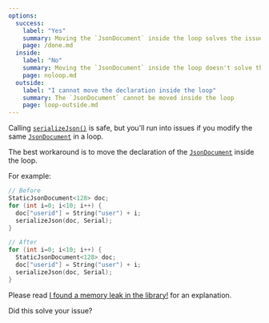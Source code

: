 ```yaml
---
options:
  success:
    label: "Yes"
    summary: Moving the `JsonDocument` inside the loop solves the issue
    page: /done.md
  inside:
    label: "No"
    summary: Moving the `JsonDocument` inside the loop doesn't solve the issue
    page: noloop.md
  outside:
    label: "I cannot move the declaration inside the loop"
    summary: The `JsonDocument` cannot be moved inside the loop
    page: loop-outside.md
---
```


Calling [`serializeJson()`](/v6/api/json/serializejson/) is safe, but you'll run into issues if you modify the same [`JsonDocument`](/v6/api/jsondocument/) in a loop.

The best workaround is to move the declaration of the [`JsonDocument`](/v6/api/jsondocument/) inside the loop.

For example:

```c++
// Before
StaticJsonDocument<128> doc;
for (int i=0; i<10; i++) {
  doc["userid"] = String("user") + i;
  serializeJson(doc, Serial);
}

// After
for (int i=0; i<10; i++) {
  StaticJsonDocument<128> doc;
  doc["userid"] = String("user") + i;
  serializeJson(doc, Serial);
}
```

Please read [I found a memory leak in the library!](/v6/issues/memory-leak/) for an explanation.

Did this solve your issue?
